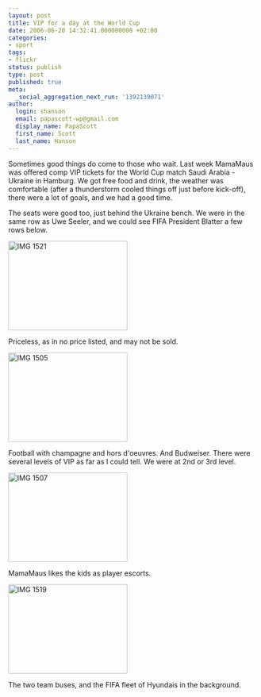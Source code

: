 ```yaml
---
layout: post
title: VIP for a day at the World Cup
date: 2006-06-20 14:32:41.000000000 +02:00
categories:
- sport
tags:
- flickr
status: publish
type: post
published: true
meta:
  _social_aggregation_next_run: '1392139071'
author:
  login: shanson
  email: papascott-wp@gmail.com
  display_name: PapaScott
  first_name: Scott
  last_name: Hanson
---
```

<p>Sometimes good things do come to those who wait. Last week MamaMaus was offered comp VIP tickets for the World Cup match Saudi Arabia - Ukraine in Hamburg. We got free food and drink, the weather was comfortable (after a thunderstorm cooled things off just before kick-off), there were a lot of goals, and we had a good time. </p>
<p>The seats were good too, just behind the Ukraine bench. We were in the same row as Uwe Seeler, and we could see FIFA President Blatter a few rows below. </p>
<p><a href="http://www.flickr.com/photos/papascott/171193690/" title="Photo Sharing"><img src="https://static.flickr.com/68/171193690_96e50077ff_m.jpg" width="240" height="180" alt="IMG 1521" /></a></p>
<p>Priceless, as in no price listed, and may not be sold. </p>
<p><a href="http://www.flickr.com/photos/papascott/171197767/" title="Photo Sharing"><img src="https://static.flickr.com/72/171197767_3e9cf30e2e_m.jpg" width="240" height="180" alt="IMG 1505" /></a></p>
<p>Football with champagne and hors d'oeuvres. And Budweiser. There were several levels of VIP as far as I could tell. We were at 2nd or 3rd level.</p>
<p><a href="http://www.flickr.com/photos/papascott/171197037/" title="Photo Sharing"><img src="https://static.flickr.com/76/171197037_69eaa145c5_m.jpg" width="240" height="180" alt="IMG 1507" /></a></p>
<p>MamaMaus likes the kids as player escorts.</p>
<p><a href="http://www.flickr.com/photos/papascott/171193820/" title="Photo Sharing"><img src="https://static.flickr.com/61/171193820_292b51a031_m.jpg" width="240" height="180" alt="IMG 1519" /></a></p>
<p>The two team buses, and the FIFA fleet of Hyundais in the background.</p>
